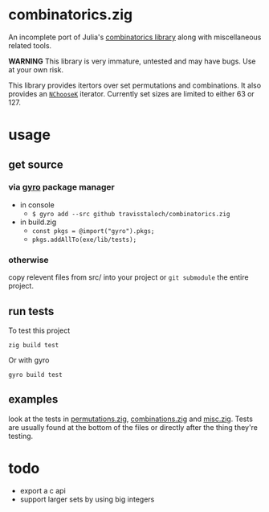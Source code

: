 # combinatorics.zig

An incomplete port of Julia's [combinatorics library](https://github.com/JuliaMath/Combinatorics.jl) along with miscellaneous related tools.

__WARNING__ This library is very immature, untested and may have bugs.  Use at your own risk.

This library provides itertors over set permutations and combinations.  It also provides an [`NChooseK`](src/misc.zig) iterator.  Currently set sizes are limited to either 63 or 127.  


# usage


## get source 

### via [gyro](https://github.com/mattnite/gyro) package manager

- in console
  - `$ gyro add --src github travisstaloch/combinatorics.zig`
- in build.zig
  - `const pkgs = @import("gyro").pkgs;`
  - `pkgs.addAllTo(exe/lib/tests);`

### otherwise 

copy relevent files from src/ into your project or `git submodule` the entire project.


## run tests
To test this project
```console
zig build test
```

Or with gyro
```console
gyro build test
```


## examples
look at the tests in [permutations.zig](src/permutations.zig), [combinations.zig](src/combinations.zig) and [misc.zig](src/misc.zig).  Tests are usually found at the bottom of the files or directly after the thing they're testing.  


# todo
- export a c api
- support larger sets by using big integers